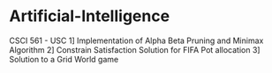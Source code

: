 # Artificial-Intelligence
CSCI 561 - USC
1] Implementation of Alpha Beta Pruning and Minimax Algorithm 
2] Constrain Satisfaction Solution for FIFA Pot allocation
3] Solution to a Grid World game
